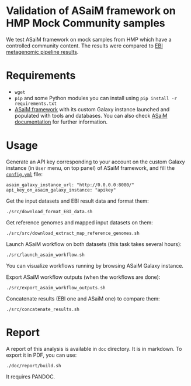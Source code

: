 Validation of ASaiM framework on HMP Mock Community samples
==========================================================

We test ASaiM framework on mock samples from HMP which have a controlled community content. The results were compared to [EBI metagenomic pipeline results](https://www.ebi.ac.uk/metagenomics/projects/SRP004311).

# Requirements

- `wget`
- `pip` and some Python modules you can install using `pip install -r requirements.txt`
- [ASaiM framework](https://github.com/ASaiM/framework) with its custom Galaxy instance launched and populated with tools and databases. You can also check [ASaiM documentation](http://asaim.readthedocs.org/en/latest/framework/index.html) for further information.

# Usage

Generate an API key corresponding to your account on the custom Galaxy instance (in `User` menu, on top panel) of ASaiM framework, and fill the [`config.yml`](config.yml) file:

```
asaim_galaxy_instance_url: "http://0.0.0.0:8080/"
api_key_on_asaim_galaxy_instance: "apikey"
```

Get the input datasets and EBI result data and format them:

```
./src/download_format_EBI_data.sh
```

Get reference genomes and mapped input datasets on them:

```
./src/src/download_extract_map_reference_genomes.sh
```

Launch ASaiM workflow on both datasets (this task takes several hours):

```
./src/launch_asaim_workflow.sh
```

You can visualize workflows running by browsing ASaiM Galaxy instance. 

Export ASaiM workflow outputs (when the workflows are done):

```
./src/export_asaim_workflow_outputs.sh
``` 

Concatenate results (EBI one and ASaiM one) to compare them:

```
./src/concatenate_results.sh
```

# Report

A report of this analysis is available in `doc` directory. It is in markdown. To export it in PDF, you can use:

```
./doc/report/build.sh
```

It requires PANDOC.
